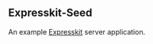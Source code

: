 Expresskit-Seed
---------------

An example [Expresskit](https://github.com/iamchairs/expresskit) server application.